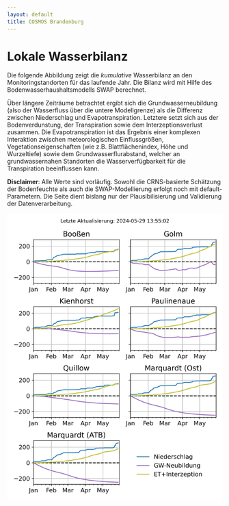 ```yaml
---
layout: default
title: COSMOS Brandenburg
---
```


# Lokale Wasserbilanz

Die folgende Abbildung zeigt die *kumulative* Wasserbilanz an den Monitoringstandorten für das laufende Jahr. Die Bilanz wird
mit Hilfe des Bodenwasserhaushaltsmodells SWAP berechnet.

Über längere Zeiträume betrachtet ergibt sich die Grundwasserneubildung (also der Wasserfluss über die untere Modellgrenze) 
als die Differenz zwischen Niederschlag und Evapotranspiration. Letztere setzt sich aus der Bodenverdunstung, der Transpiration
sowie dem Interzeptionsverlust zusammen. Die Evapotranspiration ist das Ergebnis einer komplexen Interaktion zwischen meteorologischen
Einflussgrößen, Vegetationseigenschaften (wie z.B. Blattflächenindex, Höhe und Wurzeltiefe) sowie dem Grundwasserflurabstand,
welcher an grundwassernahen Standorten die Wasserverfügbarkeit für die Transpiration beeinflussen kann.

**Disclaimer**: Alle Werte sind vorläufig. Sowohl die CRNS-basierte Schätzung der Bodenfeuchte als auch die SWAP-Modellierung 
erfolgt noch mit default-Parametern. Die Seite dient bislang nur der Plausibilisierung und Validierung der Datenverarbeitung.


![overview](https://raw.githubusercontent.com/cosmic-sense/brandenburg/main/monitoring/bb-cluster-balance.png "Wasserbilanz")


